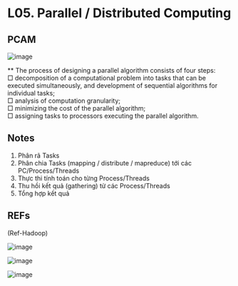 
# L05. Parallel / Distributed Computing



## PCAM

![image](https://github.com/AdTekDev/SA/assets/18588011/79c5bd9f-f46f-4ec6-9b65-32fb532dc294)

** The process of designing a parallel algorithm consists of four steps:  
□ decomposition of a computational problem into tasks that can be executed simultaneously, and development of sequential algorithms for individual tasks;  
□ analysis of computation granularity;  
□ minimizing the cost of the parallel algorithm;  
□ assigning tasks to processors executing the parallel algorithm.  

## Notes

1. Phân rã Tasks
2. Phân chia Tasks (mapping / distribute / mapreduce) tới các PC/Process/Threads
3. Thực thi tính toán cho từng Process/Threads
4. Thu hồi kết quả (gathering) từ các Process/Threads
5. Tổng hợp kết quả

## REFs
(Ref-Hadoop)    

![image](https://github.com/AdTekDev/SA/assets/18588011/f5dada3c-b43c-4d8c-9f1f-5093906d6b0d)

![image](https://github.com/AdTekDev/SA/assets/18588011/750a5b68-69c3-44ea-983c-c63ec508d4ac)

![image](https://github.com/AdTekDev/SA/assets/18588011/fbc7ed77-d9ea-4700-b02f-db7efe36b687)

